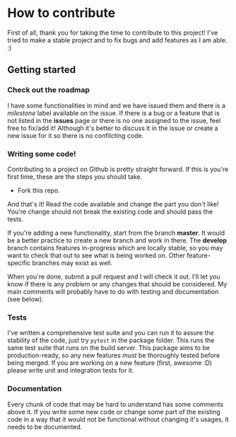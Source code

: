 # How to contribute
First of all, thank you for taking the time to contribute to this project! I've tried to make a stable project and to fix bugs and add features as I am able. :)

## Getting started

### Check out the roadmap

I have some functionalities in mind and we have issued them and there is a *milestone* label available on the issue. If there is a bug or a feature that is not listed in the **issues** page or there is no one assigned to the issue, feel free to fix/add it! Although it's better to discuss it in the issue or create a new issue for it so there is no confilcting code.

### Writing some code!

Contributing to a project on Github is pretty straight forward. If this is you're first time, these are the steps you should take.

- Fork this repo.

And that's it! Read the code available and change the part you don't like! You're change should not break the existing code and should pass the tests.

If you're adding a new functionality, start from the branch **master**. It would be a better practice to create a new branch and work in there. The **develop** branch contains features in-progress which are locally stable, so you may want to check that out to see what is being worked on. Other feature-specific branches may exist as well.

When you're done, submit a pull request and I will check it out. I'll let you know if there is any problem or any changes that should be considered. My main comments will probably have to do with testing and documentation (see below).

### Tests

I've written a comprehensive test suite and you can run it to assure the stability of the code, just try `pytest` in the package folder. This runs the same test suite that runs on the build server. This package aims to be production-ready, so any new features *must* be thoroughly tested before being merged. If you are working on a new feature (first, awesome :D) please write unit and integration tests for it.

### Documentation

Every chunk of code that may be hard to understand has some comments above it. If you write some new code or change some part of the existing code in a way that it would not be functional without changing it's usages, it needs to be documented.

